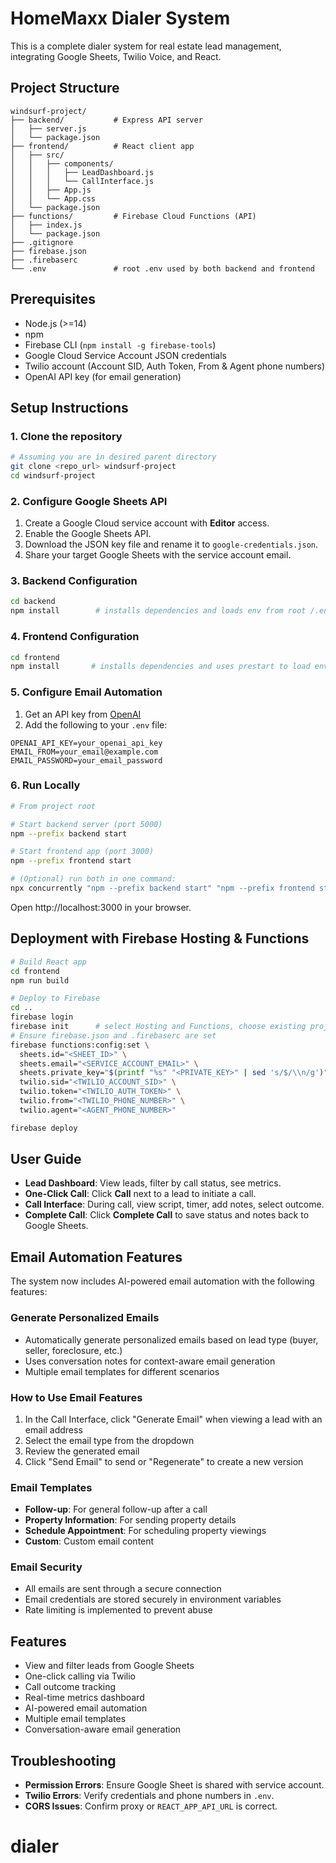 # HomeMaxx Dialer System

This is a complete dialer system for real estate lead management, integrating Google Sheets, Twilio Voice, and React.

## Project Structure

```
windsurf-project/
├── backend/           # Express API server
│   ├── server.js
│   └── package.json
├── frontend/          # React client app
│   ├── src/
│   │   ├── components/
│   │   │   ├── LeadDashboard.js
│   │   │   └── CallInterface.js
│   │   ├── App.js
│   │   └── App.css
│   └── package.json
├── functions/         # Firebase Cloud Functions (API)
│   ├── index.js
│   └── package.json
├── .gitignore
├── firebase.json
├── .firebaserc
└── .env               # root .env used by both backend and frontend
```

## Prerequisites

- Node.js (>=14)
- npm
- Firebase CLI (`npm install -g firebase-tools`)
- Google Cloud Service Account JSON credentials
- Twilio account (Account SID, Auth Token, From & Agent phone numbers)
- OpenAI API key (for email generation)

## Setup Instructions

### 1. Clone the repository
```bash
# Assuming you are in desired parent directory
git clone <repo_url> windsurf-project
cd windsurf-project
```

### 2. Configure Google Sheets API
1. Create a Google Cloud service account with **Editor** access.
2. Enable the Google Sheets API.
3. Download the JSON key file and rename it to `google-credentials.json`.
4. Share your target Google Sheets with the service account email.

### 3. Backend Configuration
```bash
cd backend
npm install        # installs dependencies and loads env from root /.env
```

### 4. Frontend Configuration
```bash
cd frontend
npm install       # installs dependencies and uses prestart to load env from root /.env
```

### 5. Configure Email Automation

1. Get an API key from [OpenAI](https://platform.openai.com/)
2. Add the following to your `.env` file:

```
OPENAI_API_KEY=your_openai_api_key
EMAIL_FROM=your_email@example.com
EMAIL_PASSWORD=your_email_password
```

### 6. Run Locally
```bash
# From project root

# Start backend server (port 5000)
npm --prefix backend start

# Start frontend app (port 3000)
npm --prefix frontend start

# (Optional) run both in one command:
npx concurrently "npm --prefix backend start" "npm --prefix frontend start"
```
Open http://localhost:3000 in your browser.

## Deployment with Firebase Hosting & Functions
```bash
# Build React app
cd frontend
npm run build

# Deploy to Firebase
cd ..
firebase login
firebase init      # select Hosting and Functions, choose existing project or create one
# Ensure firebase.json and .firebaserc are set
firebase functions:config:set \
  sheets.id="<SHEET_ID>" \
  sheets.email="<SERVICE_ACCOUNT_EMAIL>" \
  sheets.private_key="$(printf "%s" "<PRIVATE_KEY>" | sed 's/$/\\n/g')" \
  twilio.sid="<TWILIO_ACCOUNT_SID>" \
  twilio.token="<TWILIO_AUTH_TOKEN>" \
  twilio.from="<TWILIO_PHONE_NUMBER>" \
  twilio.agent="<AGENT_PHONE_NUMBER>"

firebase deploy
```

## User Guide
- **Lead Dashboard**: View leads, filter by call status, see metrics.
- **One-Click Call**: Click **Call** next to a lead to initiate a call.
- **Call Interface**: During call, view script, timer, add notes, select outcome.
- **Complete Call**: Click **Complete Call** to save status and notes back to Google Sheets.

## Email Automation Features

The system now includes AI-powered email automation with the following features:

### Generate Personalized Emails
- Automatically generate personalized emails based on lead type (buyer, seller, foreclosure, etc.)
- Uses conversation notes for context-aware email generation
- Multiple email templates for different scenarios

### How to Use Email Features
1. In the Call Interface, click "Generate Email" when viewing a lead with an email address
2. Select the email type from the dropdown
3. Review the generated email
4. Click "Send Email" to send or "Regenerate" to create a new version

### Email Templates
- **Follow-up**: For general follow-up after a call
- **Property Information**: For sending property details
- **Schedule Appointment**: For scheduling property viewings
- **Custom**: Custom email content

### Email Security
- All emails are sent through a secure connection
- Email credentials are stored securely in environment variables
- Rate limiting is implemented to prevent abuse

## Features

- View and filter leads from Google Sheets
- One-click calling via Twilio
- Call outcome tracking
- Real-time metrics dashboard
- AI-powered email automation
- Multiple email templates
- Conversation-aware email generation

## Troubleshooting
- **Permission Errors**: Ensure Google Sheet is shared with service account.
- **Twilio Errors**: Verify credentials and phone numbers in `.env`.
- **CORS Issues**: Confirm proxy or `REACT_APP_API_URL` is correct.
# dialer
